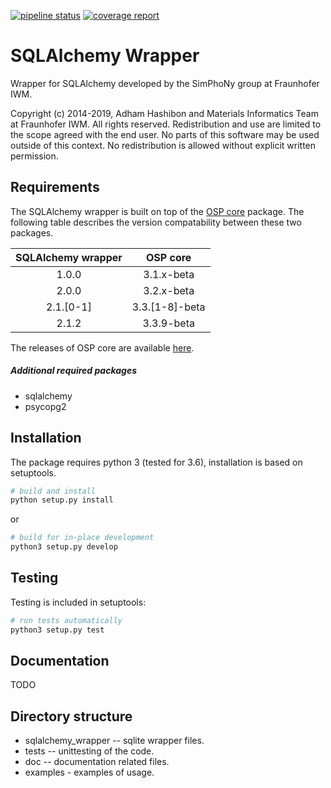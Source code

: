 [![pipeline status](https://gitlab.cc-asp.fraunhofer.de/simphony/wrappers/sqlalchemy-wrapper/badges/master/pipeline.svg)](https://gitlab.cc-asp.fraunhofer.de/simphony/wrappers/sqlalchemy-wrapper/commits/master)
[![coverage report](https://gitlab.cc-asp.fraunhofer.de/simphony/wrappers/sqlalchemy-wrapper/badges/master/coverage.svg)](https://gitlab.cc-asp.fraunhofer.de/simphony/wrappers/sqlalchemy-wrapper/commits/master)

# SQLAlchemy Wrapper

Wrapper for SQLAlchemy developed by the SimPhoNy group at Fraunhofer IWM.

Copyright (c) 2014-2019, Adham Hashibon and Materials Informatics Team at Fraunhofer IWM.
All rights reserved.
Redistribution and use are limited to the scope agreed with the end user.
No parts of this software may be used outside of this context.
No redistribution is allowed without explicit written permission.

## Requirements

The SQLAlchemy wrapper is built on top of the [OSP core](https://gitlab.cc-asp.fraunhofer.de/simphony/osp-core) package.
The following table describes the version compatability between these two packages.

| __SQLAlchemy wrapper__ | __OSP core__ |
|   :---:   |   :---:  |
|   1.0.0   |   3.1.x-beta  |
|   2.0.0   |   3.2.x-beta  |
|   2.1.[0-1]   |   3.3.[1-8]-beta  |
|   2.1.2   |   3.3.9-beta  |

The releases of OSP core are available [here](https://gitlab.cc-asp.fraunhofer.de/simphony/osp-core/-/releases).

##### Additional required packages
- sqlalchemy
- psycopg2

## Installation

The package requires python 3 (tested for 3.6), installation is based on setuptools.

```py
# build and install
python setup.py install
```

or

```py
# build for in-place development
python3 setup.py develop
```

## Testing

Testing is included in setuptools:

```py
# run tests automatically
python3 setup.py test
```

## Documentation

TODO

## Directory structure

- sqlalchemy_wrapper -- sqlite wrapper files.
- tests -- unittesting of the code.
- doc -- documentation related files.
- examples - examples of usage.
